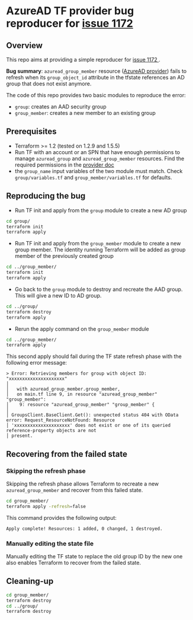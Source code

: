 # AzureAD TF provider bug reproducer for [issue 1172 ](https://github.com/hashicorp/terraform-provider-azuread/issues/1172) 

## Overview

This repo aims at providing a simple reproducer for [issue 1172 ](https://github.com/hashicorp/terraform-provider-azuread/issues/1172).


**Bug summary**: `azuread_group_member` resource  ([AzureAD provider](https://registry.terraform.io/providers/hashicorp/azuread/latest/docs/resources/group_member)) fails to refresh when its `group_object_id` attribute in the tfstate references an AD group that does not exist anymore.

The code of this repo provides two basic modules to reproduce the error:
- `group`: creates an AAD security group
- `group_member`: creates a new member to an existing group

## Prerequisites

- Terraform >= 1.2 (tested on 1.2.9 and 1.5.5)
- Run TF with an account or an SPN that have enough permissions to manage `azuread_group` and `azuread_group_member` resources. Find the required permissions in the [provider doc](https://registry.terraform.io/providers/hashicorp/azuread/latest/docs/resources/group)
- the `group_name` input variables of the two module must match. Check `group/variables.tf` and `group_member/variables.tf` for defaults.

## Reproducing the bug

- Run TF init and apply from the `group` module to create a new AD group
```bash
cd group/
terraform init
terraform apply
```

- Run TF init and apply from the `group_member` module to create a new group member. The identity running Terraform will be added as group member of the previously created group
```bash
cd ../group_member/
terraform init
terraform apply
```

- Go back to the `group` module to destroy and recreate the AAD group. This will give a new ID to AD group.

```bash
cd ../group/
terraform destroy
terraform apply
```

- Rerun the apply command on the `group_member` module
```bash
cd ../group_member/
terraform apply
```

This second apply should fail during the TF state refresh phase with the following error message:

```
> Error: Retrieving members for group with object ID: "xxxxxxxxxxxxxxxxxxxxx"
│
│   with azuread_group_member.group_member,
│   on main.tf line 9, in resource "azuread_group_member" "group_member":
│    9: resource "azuread_group_member" "group_member" {
│ 
│ GroupsClient.BaseClient.Get(): unexpected status 404 with OData error: Request_ResourceNotFound: Resource
│ 'xxxxxxxxxxxxxxxxxxxxx' does not exist or one of its queried reference-property objects are not
│ present.
```

## Recovering from the failed state

### Skipping the refresh phase
Skipping the refresh phase allows Terraform to recreate a new `azuread_group_member` and recover from this failed state.

```bash
cd group_member/
terraform apply -refresh=false
```
This command provides the following output:
```
Apply complete! Resources: 1 added, 0 changed, 1 destroyed.
```

### Manually editing the state file

Manually editing the TF state to replace the old group ID by the new one also enables Terraform to recover from the failed state.

## Cleaning-up

```bash
cd group_member/
terraform destroy
cd ../group/
terraform destroy
```